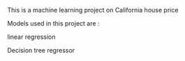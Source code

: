 <p>This is a machine learning project on California house price</p>
<p>Models used in this project are : </p>
<p><t>linear regression</t></p>
<p><t>Decision tree regressor</t></p>
